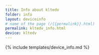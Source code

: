```yaml
---
title: Info about kltedv
folder: info
layout: deviceinfo
# name of the page (/{{permalink}}.html)
permalink: kltedv_info.html
device: kltedv
---
```

{% include templates/device_info.md %}
